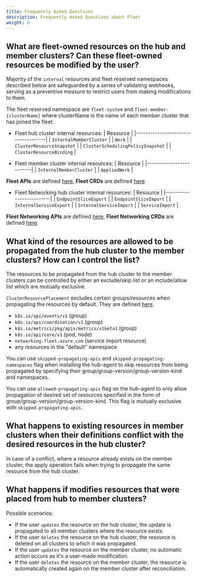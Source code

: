 ```yaml
---
title: Frequently Asked Questions
description: Frequently Asked Questions about Fleet
weight: 6
---
```


## What are fleet-owned resources on the hub and member clusters? Can these fleet-owned resources be modified by the user?

Majority of the `internal` resources and fleet reserved namespaces described below are safeguarded by a series of validating webhooks, serving as a preventive measure to restrict users from making modifications to them.

The fleet reserved namespace are `fleet-system` and `fleet-member-{clusterName}` where clusterName is the name of each member cluster that has joined the fleet.

* Fleet hub cluster internal resources:
| Resource                           |
|------------------------------------|
| `InternalMemberCluster`            |
| `Work`                             |
| `ClusterResourceSnapshot`          |
| `ClusterSchedulingPolicySnapshot`  |
| `ClusterResourceBinding`           |

*  Fleet member cluster internal resources:
| Resource                |
|-------------------------|
| `InternalMemberCluster` |
| `AppliedWork`           |

**Fleet APIs** are defined [here](https://github.com/Azure/fleet/tree/main/apis), **Fleet CRDs** are defined [here](https://github.com/Azure/fleet/tree/main/config/crd/bases).

* Fleet Networking hub cluster internal resources:
| Resource                |
|-------------------------|
| `EndpointSliceExport`   |
| `EndpointSliceImport`   |
| `InternalServiceExport` |
| `InternalServiceImport` |
| `ServiceImport`         |

**Fleet Networking APIs** are defined [here](https://github.com/Azure/fleet-networking/tree/main/api/v1alpha1), **Fleet Networking CRDs** are defined [here](https://github.com/Azure/fleet-networking/tree/main/config/crd/bases).

## What kind of the resources are allowed to be propagated from the hub cluster to the member clusters? How can I control the list?

The resources to be propagated from the hub cluster to the member clusters can be controlled by either an exclude/skip list or an include/allow list which are mutually exclusive.

`ClusterResourcePlacement` excludes certain groups/resources when propagating the resources by default. They are defined [here](https://github.com/Azure/fleet/blob/main/pkg/utils/apiresources.go).
- `k8s.io/api/events/v1` (group)
- `k8s.io/api/coordination/v1` (group)
- `k8s.io/metrics/pkg/apis/metrics/v1beta1` (group)
- `k8s.io/api/core/v1` (pod, node)
- `networking.fleet.azure.com` (service import resource)
- any resources in the "default" namespace

You can use `skipped-propagating-apis` and `skipped-propagating-namespaces` flag when installing the hub-agent to skip resources from being propagated by specifying their group/group-version/group-version-kind and namespaces.

You can use `allowed-propagating-apis` flag on the hub-agent to only allow propagation of desired set of resources specified in the form of group/group-version/group-version-kind. This flag is mutually exclusive with `skipped-propagating-apis`.

## What happens to existing resources in member clusters when their definitions conflict with the desired resources in the hub cluster?

In case of a conflict, where a resource already exists on the member cluster, the apply operation fails when trying to propagate the same resource from the hub cluster.

## What happens if modifies resources that were placed from hub to member clusters?

Possible scenarios:

- If the user `updates` the resource on the hub cluster, the update is propagated to all member clusters where the resource exists.
- If the user `deletes` the resource on the hub cluster, the resource is deleted on all clusters to which it was propagated.
- If the user `updates` the resource on the member cluster, no automatic action occurs as it's a user-made modification.
- If the user `deletes` the resource on the member cluster, the resource is automatically created again on the member cluster after reconciliation.
